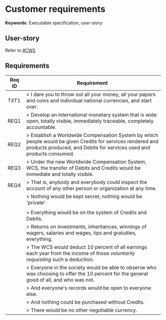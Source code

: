 # Customer requirements

__Keywords__: Executable specification, user-story

## User-story

Refer to [#CWS](/README.md#User-Story)

## Requirements

| Req ID | Requirement |
| --- | --- |
| TXT1 | > I dare you to throw out all your money, all your papers and coins and individual national currencies, and start over. |
| REQ1 | > Develop an international monetary system that is wide open, totally visible, immediately traceable, completely accountable. |
| REQ2 | > Establish a Worldwide Compensation System by which people would be given Credits for services rendered and products produced, and Debits for services used and products consumed. |
| REQ3 | > Under the new Worldwide Compensation System, WCS, the transfer of Debits and Credits would be immediate and totally visible. |
| REQ4 | > That is, anybody and everybody could inspect the account of any other person or organization at any time.
| | > Nothing would be kept secret, nothing would be 'private'
| | |
| | > Everything would be on the system of Credits and Debits.
| | > Returns on investments, inheritances, winnings of wagers, salaries and wages, tips and gratuities, everything.
| | > The WCS would deduct 10 percent of all earnings each year from the income of those *voluntarily requesting* such a deduction. |
| | > Everyone in the society would be able to observe who was choosing to offer the 10 percent for the general good of all, and who was not. |
| | > And everyone's records would be open to everyone else.
| | > And nothing could be purchased without Credits.
| | > There would be no other negotiable currency.
